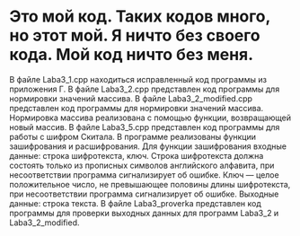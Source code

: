 # Это мой код. Таких кодов много, но этот мой. Я ничто без своего кода. Мой код ничто без меня.
В файле Laba3_1.cpp находиться исправленный код программы из приложения Г.
В файле Laba3_2.cpp представлен код программы для нормировки значений массива.
В файле Laba3_2_modified.cpp представлен код программы для нормировки значений массива. Нормировка массива реализована с помощью функции, возвращающей новый массив.
В файле Laba3_5.cpp представлен код программы для работы с шифром Скитала. В программе реализованы функции зашифрования и расшифрования. Для функции зашифрования входные данные: строка шифротекста, ключ. Строка шифротекста должна состоять только из прописных символов английского алфавита, при несоответствии программа сигнализирует об ошибке. Ключ — целое положительное число, не превышающее половины длины шифротекста, при несоответствии программа сигнализирует об ошибке. Выходные данные: строка текста. 
В файле Laba3_proverka представлен код программы для проверки выходных данных для программ Laba3_2 и Laba3_2_modified.
